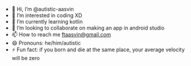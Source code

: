 - 👋 Hi, I’m @autistic-aasvin
- 👀 I’m interested in coding XD
- 🌱 I’m currently learning kotlin
- 💞️ I’m looking to collaborate on making an app in android studio
- 📫 How to reach me ftaasvin@gmail.com
- 😄 Pronouns: he/him/autistic
- ⚡ Fun fact: if you born and die at the same place, your average velocity will be zero

<!---
autistic-aasvin/autistic-aasvin is a ✨ special ✨ repository because its `README.md` (this file) appears on your GitHub profile.
You can click the Preview link to take a look at your changes.
--->
